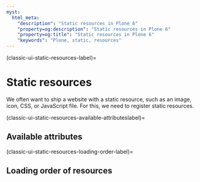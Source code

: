```yaml
---
myst:
  html_meta:
    "description": "Static resources in Plone 6"
    "property=og:description": "Static resources in Plone 6"
    "property=og:title": "Static resources in Plone 6"
    "keywords": "Plone, static, resources"
---
```


(classic-ui-static-resources-label)=

# Static resources

We often want to ship a website with a static resource, such as an image, icon, CSS, or JavaScript file.
For this, we need to register static resources.


(classic-ui-static-resources-available-attributeslabel)=

## Available attributes


(classic-ui-static-resources-loading-order-label)=

## Loading order of resources

